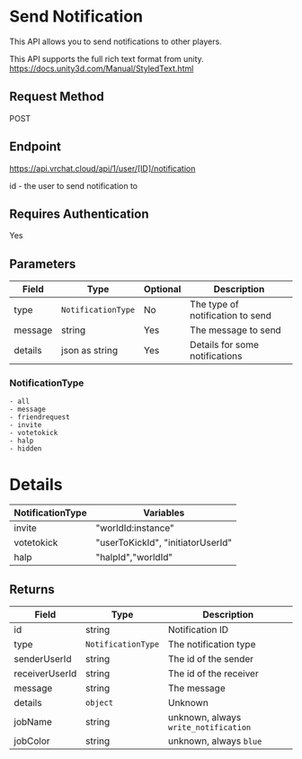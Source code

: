 # Send Notification 

This API allows you to send notifications to other players.

This API supports the full rich text format from unity.
https://docs.unity3d.com/Manual/StyledText.html

## Request Method 
POST

## Endpoint
https://api.vrchat.cloud/api/1/user/[ID]/notification

id - the user to send notification to

## Requires Authentication
Yes

## Parameters

Field | Type | Optional | Description
------|------|----------|------------
type | `NotificationType` | No | The type of notification to send
message | string | Yes | The message to send
details | json as string | Yes | Details for some notifications

### NotificationType

    - all
    - message
    - friendrequest
    - invite
    - votetokick
    - halp
    - hidden

# Details

NotificationType | Variables
-----------------|----------
invite | "worldId:instance"
votetokick | "userToKickId", "initiatorUserId"
halp | "halpId","worldId"

## Returns 

Field | Type | Description
------|------|------------
id | string | Notification ID
type | `NotificationType` | The notification type
senderUserId | string | The id of the sender
receiverUserId | string | The id of the receiver
message | string | The message
details | `object` | Unknown
jobName | string | unknown, always `write_notification`
jobColor | string | unknown, always `blue`
